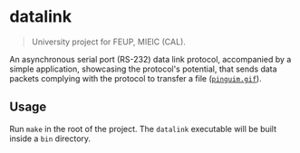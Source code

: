 # datalink

> University project for FEUP, MIEIC (CAL).

An asynchronous serial port (RS-232) data link protocol, accompanied by a simple application, showcasing the protocol's potential, that sends data packets complying with the protocol to transfer a file ([`pinguim.gif`](/pinguim.gif)).

## Usage

Run `make` in the root of the project.
The `datalink` executable will be built inside a `bin` directory. 
